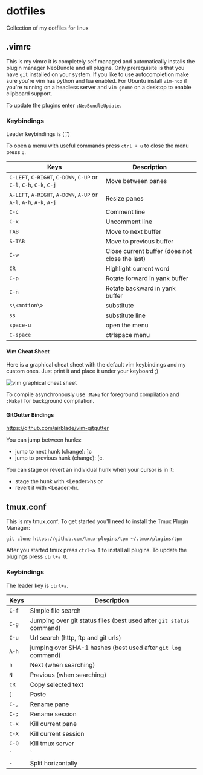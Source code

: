 # dotfiles
Collection of my dotfiles for linux

## .vimrc

This is my vimrc it is completely self managed and automatically installs the plugin manager NeoBundle and all plugins. Only prerequisite is that you have `git` installed on your system. If you like to use autocompletion make sure you're vim has python and lua enabled. For Ubuntu install `vim-nox` if you're running on a headless server and `vim-gnome` on a desktop to enable clipboard support.

To update the plugins enter `:NeoBundleUpdate`.

### Keybindings

Leader keybindings is (',')

To open a menu with useful commands press `ctrl + u` to close the menu press `q`.

Keys          | Description
------------  |------------
`C-LEFT`, `C-RIGHT`, `C-DOWN`, `C-UP` or `C-l`, `C-h`, `C-k`, `C-j` | Move between panes
`A-LEFT`, `A-RIGHT`, `A-DOWN`, `A-UP` or `A-l`, `A-h`, `A-k`, `A-j` | Resize panes
`C-c`         | Comment line
`C-x`         | Uncomment line
`TAB`         | Move to next buffer
`S-TAB`       | Move to previous buffer
`C-w`         | Close current buffer (does not close the last)
`CR`          | Highlight current word
`C-p`         | Rotate forward in yank buffer
`C-n`         | Rotate backward in yank buffer
`s\<motion\>` | substitute
`ss`          | substitute line
`space-u`     | open the menu
`C-space`     | ctrlspace menu

#### Vim Cheat Sheet

Here is a graphical cheat sheet with the default vim keybindings and my custom ones. Just print it and place it under your keyboard ;)

![vim graphical cheat sheet](https://rawgit.com/sappo/dotfiles/master/vim_cheat_sheet.svg)

To compile asynchronously use `:Make` for foreground compilation and `:Make!` for background compilation.

#### GitGutter Bindings
https://github.com/airblade/vim-gitgutter

You can jump between hunks:
* jump to next hunk (change): ]c
* jump to previous hunk (change): [c.

You can stage or revert an individual hunk when your cursor is in it:
* stage the hunk with \<Leader\>hs or
* revert it with \<Leader\>hr.

## tmux.conf

This is my tmux.conf. To get started you'll need to install the Tmux Plugin Manager:

```
git clone https://github.com/tmux-plugins/tpm ~/.tmux/plugins/tpm
```

After you started tmux press `ctrl+a I` to install all plugins. To update the plugings press `ctrl+a U`.

### Keybindings

The leader key is `ctrl+a`.

Keys        | Description
------------|------------
`C-f`       | Simple file search
`C-g`       | Jumping over git status files (best used after `git status` command)
`C-u`       | Url search (http, ftp and git urls)
`A-h`       | jumping over SHA-1 hashes (best used after `git log` command)
`n`         | Next (when searching)
`N`         | Previous (when searching)
`CR`        | Copy selected text
`]`         | Paste
`C-,`       | Rename pane
`C-;`       | Rename session
`C-x`       | Kill current pane
`C-X`       | Kill current session
`C-Q`       | Kill tmux server
`|`        | Split vertically
`-`         | Split horizontally
